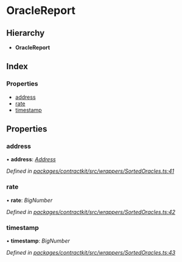 # OracleReport

## Hierarchy

* **OracleReport**

## Index

### Properties

* [address](_wrappers_sortedoracles_.oraclereport.md#address)
* [rate](_wrappers_sortedoracles_.oraclereport.md#rate)
* [timestamp](_wrappers_sortedoracles_.oraclereport.md#timestamp)

## Properties

### address

• **address**: [_Address_](../modules/_base_.md#address)

_Defined in_ [_packages/contractkit/src/wrappers/SortedOracles.ts:41_](https://github.com/celo-org/celo-monorepo/blob/master/packages/contractkit/src/wrappers/SortedOracles.ts#L41)

### rate

• **rate**: _BigNumber_

_Defined in_ [_packages/contractkit/src/wrappers/SortedOracles.ts:42_](https://github.com/celo-org/celo-monorepo/blob/master/packages/contractkit/src/wrappers/SortedOracles.ts#L42)

### timestamp

• **timestamp**: _BigNumber_

_Defined in_ [_packages/contractkit/src/wrappers/SortedOracles.ts:43_](https://github.com/celo-org/celo-monorepo/blob/master/packages/contractkit/src/wrappers/SortedOracles.ts#L43)

